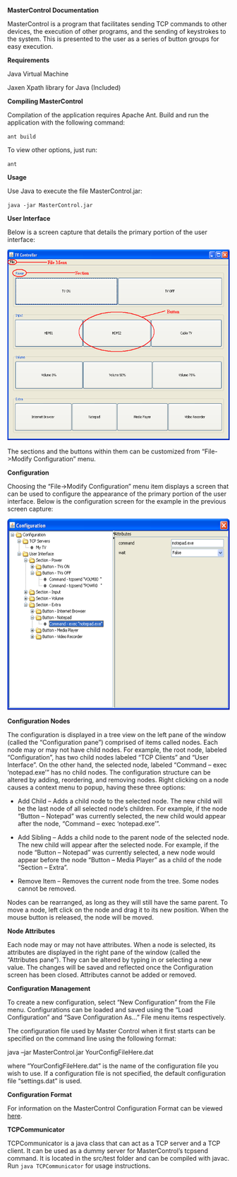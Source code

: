 **MasterControl Documentation**

MasterControl is a program that facilitates sending TCP commands to
other devices, the execution of other programs, and the sending of
keystrokes to the system. This is presented to the user as a series of
button groups for easy execution.

**Requirements**

Java Virtual Machine

Jaxen Xpath library for Java (Included)


**Compiling MasterControl**

Compilation of the application requires Apache Ant. Build and run the application with the following command:

`ant build`

To view other options, just run:

`ant`


**Usage**

Use Java to execute the file MasterControl.jar:

`java -jar MasterControl.jar`

**User Interface**

Below is a screen capture that details the primary portion of the user
interface:

<img src="./media/image1.png" width="575" height="431" />

The sections and the buttons within them can be customized from
“File-&gt;Modify Configuration” menu.

**Configuration**

Choosing the “File-&gt;Modify Configuration” menu item displays a screen
that can be used to configure the appearance of the primary portion of
the user interface. Below is the configuration screen for the example in
the previous screen capture:

<img src="./media/image2.png" width="576" height="432" />

**Configuration Nodes**

The configuration is displayed in a tree view on the left pane of the
window (called the “Configuration pane”) comprised of items called
nodes. Each node may or may not have child nodes. For example, the root
node, labeled “Configuration”, has two child nodes labeled “TCP Clients”
and “User Interface”. On the other hand, the selected node, labeled
“Command – exec ‘notepad.exe’” has no child nodes. The configuration
structure can be altered by adding, reordering, and removing nodes.
Right clicking on a node causes a context menu to popup, having these
three options:

-   Add Child – Adds a child node to the selected node. The new child will be the last node of all selected node’s children. For example, if the node “Button – Notepad” was currently selected, the new child would appear after the node, “Command – exec ‘notepad.exe’”.

-   Add Sibling – Adds a child node to the parent node of the selected node. The new child will appear after the selected node. For example, if the node “Button – Notepad” was currently selected, a new node would appear before the node “Button – Media Player” as a child of the node “Section – Extra”.

-   Remove Item – Removes the current node from the tree. Some nodes cannot be removed.

Nodes can be rearranged, as long as they will still have the same parent.
To move a node, left click on the node and drag it to its new position.
When the mouse button is released, the node will be moved.

**Node Attributes**

Each node may or may not have attributes. When a node is selected, its
attributes are displayed in the right pane of the window (called the
“Attributes pane”). They can be altered by typing in or selecting a new
value. The changes will be saved and reflected once the Configuration
screen has been closed. Attributes cannot be added or removed.

**Configuration Management**

To create a new configuration, select “New Configuration” from the File
menu. Configurations can be loaded and saved using the “Load
Configuration” and “Save Configuration As…” File menu items
respectively.

The configuration file used by Master Control when it first starts can
be specified on the command line using the following format:

java –jar MasterControl.jar YourConfigFileHere.dat

where “YourConfigFileHere.dat” is the name of the configuration file you
wish to use. If a configuration file is not specified, the default
configuration file “settings.dat” is used.

**Configuration Format**

For information on the MasterControl Configuration Format can be viewed [here](http://htmlpreview.github.io/?https://github.com/aphillip/MasterControl/blob/master/MasterControlConfigurationFormat.html).

**TCPCommunicator**

TCPCommunicator is a java class that can act as a TCP server and a TCP client.  It can be used as a dummy server for MasterControl’s tcpsend command.  It is located in the src/test folder and can be compiled with javac. Run `java TCPCommunicator` for usage instructions.
